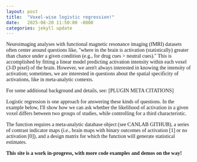 ```yaml
---
layout: post
title:  "Voxel-wise logistic regression!"
date:   2025-06-20 11:50:00 -0800
categories: jekyll update
---
```


Neuroimaging analyses with functional magnetic resonance imaging (fMRI) datasets often center around questions like, "where in the brain is activation (statistically) greater than chance under a given condition (e.g., for drug cues > neutral cues)." This is accomplished by fitting a linear model predicting activation intensity within each voxel (3-D pixel) of the brain. However, we aren't always interested in knowing the intensity of activation; sometimes, we are interested in questions about the spatial specificity of activations, like in meta-analytic contexts. 

For some additional background and details, see: [PLUGIN META CITATIONS]

Logistic regression is one approach for answering these kinds of questions. In the example below, I'll show how we can ask whether the likelihood of activation in a given voxel differs between two groups of studies, while controlling for a third characteristic. 

The function requires a meta-analytic database object (see CANLAB GITHUB), a series of contrast indicator maps (i.e., brain maps with binary outcomes of activation [1] or no activation [0]), and a design matrix for which the function will generate statistical estimates. 

<b>This site is a work in-progress, with more code examples and demos on the way!</b>
<body style="font-family: Optima">